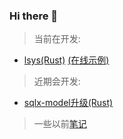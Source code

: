 ### Hi there 👋

> 当前在开发:

- [lsys(Rust)](https://github.com/shanliu/lsys) [(在线示例)](http://175.178.90.181/ui)

> 近期会开发:

- [sqlx-model升级(Rust)](https://github.com/shanliu/sqlx-model)


> 一些以前[笔记](https://www.lsys.cc/)

